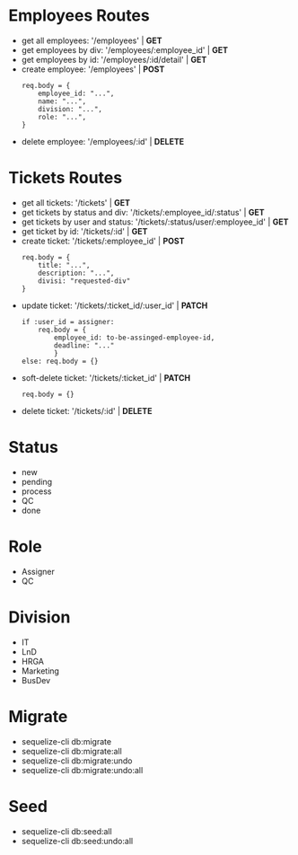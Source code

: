 #   Employees Routes
*  get all employees: '/employees' | **GET**
*  get employees by div: '/employees/:employee_id' | **GET**
*  get employees by id: '/employees/:id/detail' | **GET**
*  create employee: '/employees' | **POST**
    ```
    req.body = {
        employee_id: "...",
        name: "...",
        division: "...",
        role: "...",
    }
    ```
*  delete employee: '/employees/:id' | **DELETE**

#  Tickets Routes
*  get all tickets: '/tickets' | **GET**
*  get tickets by status and div: '/tickets/:employee_id/:status' | **GET**
*  get tickets by user and status: '/tickets/:status/user/:employee_id' | **GET**
*  get ticket by id: '/tickets/:id' | **GET**
*  create ticket: '/tickets/:employee_id' | **POST**
    ```
    req.body = {
        title: "...",
        description: "...",
        divisi: "requested-div"
    }
    ```
*  update ticket: '/tickets/:ticket_id/:user_id' | **PATCH**
    ```
    if :user_id = assigner:
        req.body = {
            employee_id: to-be-assinged-employee-id, 
            deadline: "..."
            }
    else: req.body = {}
    ```
*  soft-delete ticket: '/tickets/:ticket_id' | **PATCH**
    ```
    req.body = {}
    ```
*  delete ticket: '/tickets/:id' | **DELETE**

#  Status
* new 
* pending
* process
* QC
* done

#  Role
* Assigner
* QC

#  Division
* IT
* LnD
* HRGA
* Marketing
* BusDev

#  Migrate
* sequelize-cli db:migrate
* sequelize-cli db:migrate:all
* sequelize-cli db:migrate:undo
* sequelize-cli db:migrate:undo:all

#  Seed
* sequelize-cli db:seed:all
* sequelize-cli db:seed:undo:all
